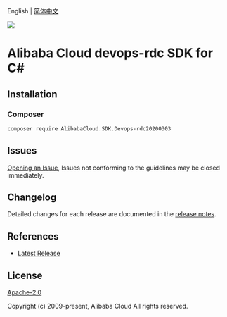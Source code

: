 English | [简体中文](README-CN.md)

![](https://aliyunsdk-pages.alicdn.com/icons/AlibabaCloud.svg)

# Alibaba Cloud devops-rdc SDK for C#

## Installation

### Composer

```bash
composer require AlibabaCloud.SDK.Devops-rdc20200303
```

## Issues

[Opening an Issue](https://github.com/aliyun/alibabacloud-csharp-sdk/issues/new), Issues not conforming to the guidelines may be closed immediately.

## Changelog

Detailed changes for each release are documented in the [release notes](./ChangeLog.md).

## References

* [Latest Release](https://github.com/aliyun/alibabacloud-csharp-sdk/)

## License

[Apache-2.0](http://www.apache.org/licenses/LICENSE-2.0)

Copyright (c) 2009-present, Alibaba Cloud All rights reserved.
